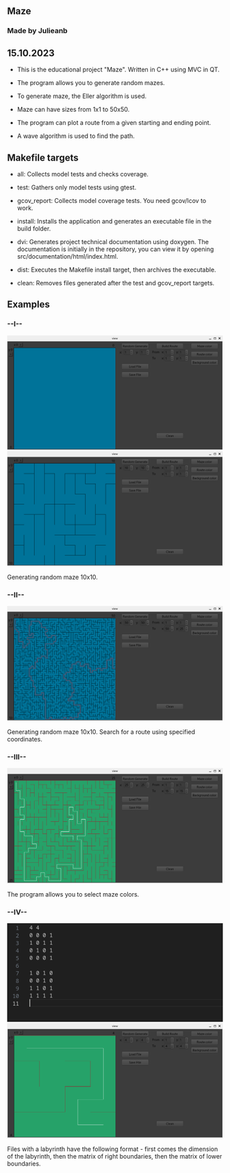 ## Maze
### Made by Julieanb
## 15.10.2023

- This is the educational project "Maze". Written in C++ using MVC in QT.

- The program allows you to generate random mazes.

- To generate maze, the Eller algorithm is used.

- Maze can have sizes from 1x1 to 50x50.

- The program can plot a route from a given starting and ending point.

- A wave algorithm is used to find the path.

## Makefile targets

- all: Collects model tests and checks coverage.

- test: Gathers only model tests using gtest.

- gcov_report: Collects model coverage tests. You need gcov/lcov to work.

- install: Installs the application and generates an executable file in the build folder.

- dvi: Generates project technical documentation using doxygen. 
The documentation is initially in the repository, 
you can view it by opening src/documentation/html/index.html.

- dist: Executes the Makefile install target, then archives the executable.

- clean: Removes files generated after the test and gcov_report targets.

## Examples

### --I--

![img](misc/1.png)
![img](misc/2.png)

Generating random maze 10x10.

### --II--

![img](misc/3.png)

Generating random maze 10x10. Search for a route using specified coordinates.

### --III--

![img](misc/4.png)

The program allows you to select maze colors.

### --IV--

![img](misc/5.png)
![img](misc/6.png)

Files with a labyrinth have the following format - first comes the dimension of the labyrinth, 
then the matrix of right boundaries, then the matrix of lower boundaries.